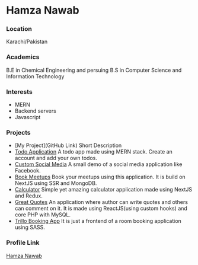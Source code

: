 # Hamza Nawab

### Location

Karachi/Pakistan

### Academics

B.E in Chemical Engineering and persuing B.S in Computer Science and Information Technology

### Interests

- MERN
- Backend servers
- Javascript


### Projects

- [My Project](GitHub Link) Short Description
- [Todo Application](https://github.com/blazenn2/React-Todo) A todo app made using MERN stack. Create an account and add your own todos.
- [Custom Social Media](https://github.com/blazenn2/Social-Media-Platform) A small demo of a social media application like Facebook.
- [Book Meetups](https://github.com/blazenn2/Book-Meet-Ups) Book your meetups using this application. It is build on NextJS using SSR and MongoDB.
- [Calculator](https://github.com/blazenn2/NextJS-Calculator-App) Simple yet amazing calculator application made using NextJS and Redux.
- [Great Quotes](https://github.com/blazenn2/Great-Quotes) An application where author can write quotes and others can comment on it. It is made using ReactJS(using custom hooks) and core PHP with MySQL.
- [Trillo Booking App](https://github.com/blazenn2/TRILLO-BOOKING-APPLICATION) It is just a frontend of a room booking application using SASS.

### Profile Link

[Hamza Nawab](https://github.com/fineanmol)